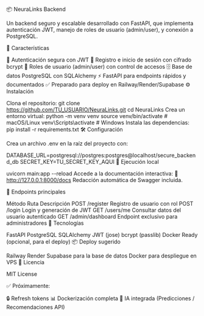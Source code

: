 📦 NeuraLinks Backend

Un backend seguro y escalable desarrollado con FastAPI, que implementa autenticación JWT, manejo de roles de usuario (admin/user), y conexión a PostgreSQL.

🚀 Características

🔐 Autenticación segura con JWT
🔑 Registro e inicio de sesión con cifrado bcrypt
👤 Roles de usuario (admin/user) con control de accesos
🗄️ Base de datos PostgreSQL con SQLAlchemy
⚡ FastAPI para endpoints rápidos y documentados
✅ Preparado para deploy en Railway/Render/Supabase
⚙️ Instalación

Clona el repositorio:
git clone https://github.com/TU_USUARIO/NeuraLinks.git
cd NeuraLinks
Crea un entorno virtual:
python -m venv venv
source venv/bin/activate  # macOS/Linux
venv\Scripts\activate     # Windows
Instala las dependencias:
pip install -r requirements.txt
🛠️ Configuración

Crea un archivo .env en la raíz del proyecto con:

DATABASE_URL=postgresql://postgres:postgres@localhost/secure_backend_db
SECRET_KEY=TU_SECRET_KEY_AQUI
🚀 Ejecución local

uvicorn main:app --reload
Accede a la documentación interactiva:
📑 http://127.0.0.1:8000/docs
Redacción automática de Swagger incluida.

🔑 Endpoints principales

Método	Ruta	Descripción
POST	/register	Registro de usuario con rol
POST	/login	Login y generación de JWT
GET	/users/me	Consultar datos del usuario autenticado
GET	/admin/dashboard	Endpoint exclusivo para administradores
🚀 Tecnologías

FastAPI
PostgreSQL
SQLAlchemy
JWT (jose)
bcrypt (passlib)
Docker Ready (opcional, para el deploy)
📦 Deploy sugerido

Railway
Render
Supabase para la base de datos
Docker para despliegue en VPS
📜 Licencia

MIT License

✅ Próximamente:

🔒 Refresh tokens
📊 Dockerización completa
🧠 IA integrada (Predicciones / Recomendaciones API)